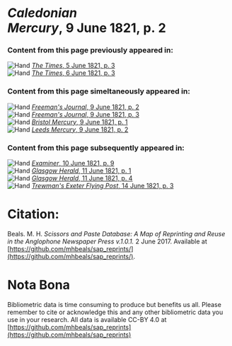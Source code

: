 # *Caledonian Mercury*, 9 June 1821, p. 2  
  
### Content from this page previously appeared in:  
![Hand](http://scissorsandpaste.net/wp-content/uploads/2017/06/smallhandpointer.png) [*The Times*, 5 June 1821, p. 3](https://mhbeals.github.io/sap_html/The-Times/The-Times-5-June-1821-p-3)  
![Hand](http://scissorsandpaste.net/wp-content/uploads/2017/06/smallhandpointer.png) [*The Times*, 6 June 1821, p. 3](https://mhbeals.github.io/sap_html/The-Times/The-Times-6-June-1821-p-3)  
  
### Content from this page simeltaneously appeared in:  
![Hand](http://scissorsandpaste.net/wp-content/uploads/2017/06/smallhandpointer.png) [*Freeman's Journal*, 9 June 1821, p. 2](https://mhbeals.github.io/sap_html/Freeman's-Journal/Freeman's-Journal-9-June-1821-p-2)  
![Hand](http://scissorsandpaste.net/wp-content/uploads/2017/06/smallhandpointer.png) [*Freeman's Journal*, 9 June 1821, p. 3](https://mhbeals.github.io/sap_html/Freeman's-Journal/Freeman's-Journal-9-June-1821-p-3)  
![Hand](http://scissorsandpaste.net/wp-content/uploads/2017/06/smallhandpointer.png) [*Bristol Mercury*, 9 June 1821, p. 1](https://mhbeals.github.io/sap_html/Bristol-Mercury/Bristol-Mercury-9-June-1821-p-1)  
![Hand](http://scissorsandpaste.net/wp-content/uploads/2017/06/smallhandpointer.png) [*Leeds Mercury*, 9 June 1821, p. 2](https://mhbeals.github.io/sap_html/Leeds-Mercury/Leeds-Mercury-9-June-1821-p-2)  
  
### Content from this page subsequently appeared in:  
![Hand](http://scissorsandpaste.net/wp-content/uploads/2017/06/smallhandpointer.png) [*Examiner*, 10 June 1821, p. 9](https://mhbeals.github.io/sap_html/Examiner/Examiner-10-June-1821-p-9)  
![Hand](http://scissorsandpaste.net/wp-content/uploads/2017/06/smallhandpointer.png) [*Glasgow Herald*, 11 June 1821, p. 1](https://mhbeals.github.io/sap_html/Glasgow-Herald/Glasgow-Herald-11-June-1821-p-1)  
![Hand](http://scissorsandpaste.net/wp-content/uploads/2017/06/smallhandpointer.png) [*Glasgow Herald*, 11 June 1821, p. 4](https://mhbeals.github.io/sap_html/Glasgow-Herald/Glasgow-Herald-11-June-1821-p-4)  
![Hand](http://scissorsandpaste.net/wp-content/uploads/2017/06/smallhandpointer.png) [*Trewman's Exeter Flying Post*, 14 June 1821, p. 3](https://mhbeals.github.io/sap_html/Trewman's-Exeter-Flying-Post/Trewman's-Exeter-Flying-Post-14-June-1821-p-3)  


# Citation: 

Beals. M. H. *Scissors and Paste Database: A Map of Reprinting and Reuse in the Anglophone Newspaper Press v.1.0.1.* 2 June 2017. Available at [https://github.com/mhbeals/sap_reprints/](https://github.com/mhbeals/sap_reprints/). 

# Nota Bona

Bibliometric data is time consuming to produce but benefits us all. Please remember to cite or acknowledge this and any other bibliometric data you use in your research. All data is available CC-BY 4.0 at [https://github.com/mhbeals/sap_reprints](https://github.com/mhbeals/sap_reprints)